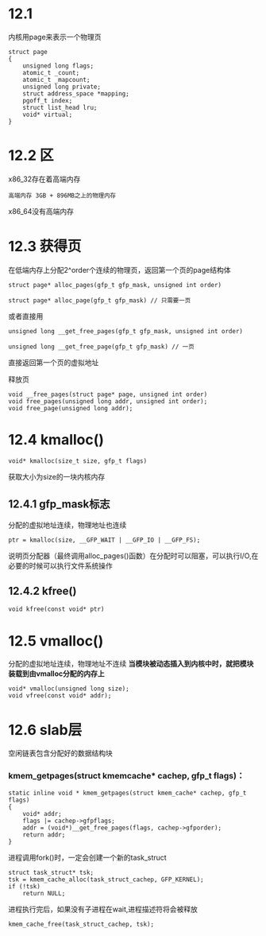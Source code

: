 # 12.1 
内核用page来表示一个物理页
```
struct page
{
    unsigned long flags;
    atomic_t _count;
    atomic_t _mapcount;
    unsigned long private;
    struct address_space *mapping;
    pgoff_t index;
    struct list_head lru;
    void* virtual;
}
```
# 12.2 区
x86_32存在着高端内存
```
高端内存 3GB + 896MB之上的物理内存
```
x86_64没有高端内存

# 12.3 获得页
在低端内存上分配2^order个连续的物理页，返回第一个页的page结构体
```
struct page* alloc_pages(gfp_t gfp_mask, unsigned int order)

struct page* alloc_page(gfp_t gfp_mask) // 只需要一页
```
或者直接用
```
unsigned long __get_free_pages(gfp_t gfp_mask, unsigned int order)

unsigned long __get_free_page(gfp_t gfp_mask) // 一页
```
直接返回第一个页的虚拟地址

释放页
```
void __free_pages(struct page* page, unsigned int order)
void free_pages(unsigned long addr, unsigned int order);
void free_page(unsigned long addr);
```

# 12.4 kmalloc()
```
void* kmalloc(size_t size, gfp_t flags)
```
获取大小为size的一块内核内存

## 12.4.1 gfp_mask标志
分配的虚拟地址连续，物理地址也连续
```
ptr = kmalloc(size, __GFP_WAIT | __GFP_IO | __GFP_FS);
```
说明页分配器（最终调用alloc_pages()函数）在分配时可以阻塞，可以执行I/O,在必要的时候可以执行文件系统操作

## 12.4.2 kfree()
```
void kfree(const void* ptr)
```

# 12.5 vmalloc()
分配的虚拟地址连续，物理地址不连续
**当模块被动态插入到内核中时，就把模块装载到由vmalloc分配的内存上**
```
void* vmalloc(unsigned long size);
void vfree(const void* addr);
```

# 12.6 slab层
空闲链表包含分配好的数据结构块

### kmem_getpages(struct kmemcache* cachep, gfp_t flags)：
```
static inline void * kmem_getpages(struct kmem_cache* cachep, gfp_t flags)
{
    void* addr;
    flags |= cachep->gfpflags;
    addr = (void*)__get_free_pages(flags, cachep->gfporder);
    return addr;
}
```

进程调用fork()时，一定会创建一个新的task_struct
```
struct task_struct* tsk;
tsk = kmem_cache_alloc(task_struct_cachep, GFP_KERNEL);
if (!tsk)
    return NULL;
```
进程执行完后，如果没有子进程在wait,进程描述符将会被释放
```
kmem_cache_free(task_struct_cachep, tsk);
```
